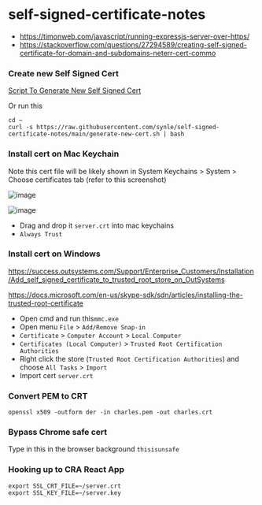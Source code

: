 # self-signed-certificate-notes
- https://timonweb.com/javascript/running-expressjs-server-over-https/
- https://stackoverflow.com/questions/27294589/creating-self-signed-certificate-for-domain-and-subdomains-neterr-cert-commo


### Create new Self Signed Cert
[Script To Generate New Self Signed Cert](https://github.com/synle/self-signed-certificate-notes/blob/main/generate-new-cert.sh)

Or run this

```
cd ~
curl -s https://raw.githubusercontent.com/synle/self-signed-certificate-notes/main/generate-new-cert.sh | bash
```

### Install cert on Mac Keychain

Note this cert file will be likely shown in
System Keychains > System > Choose certificates tab (refer to this screenshot)

![image](https://user-images.githubusercontent.com/3792401/118021293-f159af00-b30f-11eb-91a5-4837375500a9.png)

![image](https://user-images.githubusercontent.com/3792401/118021532-30880000-b310-11eb-8155-2a533b3f003d.png)


- Drag and drop it `server.crt` into mac keychains
- `Always Trust`

### Install cert on Windows

https://success.outsystems.com/Support/Enterprise_Customers/Installation/Add_self_signed_certificate_to_trusted_root_store_on_OutSystems

https://docs.microsoft.com/en-us/skype-sdk/sdn/articles/installing-the-trusted-root-certificate

- Open cmd and run this`mmc.exe`
- Open menu `File` > `Add/Remove Snap-in`
- `Certificate` > `Computer Account` > `Local Computer`
- `Certificates (Local Computer)` > `Trusted Root Certification Authorities`
- Right click the store (`Trusted Root Certification Authorities`) and choose `All Tasks` > `Import`
- Import cert `server.crt`


### Convert PEM to CRT
```
openssl x509 -outform der -in charles.pem -out charles.crt
```


### Bypass Chrome safe cert
Type in this in the browser background `thisisunsafe`

### Hooking up to CRA React App
```
export SSL_CRT_FILE=~/server.crt
export SSL_KEY_FILE=~/server.key
```

